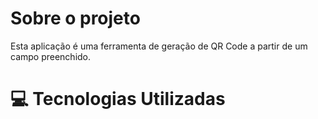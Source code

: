 # Sobre o projeto

Esta aplicação é uma ferramenta de geração de QR Code a partir de um campo preenchido.

# 💻 Tecnologias Utilizadas
